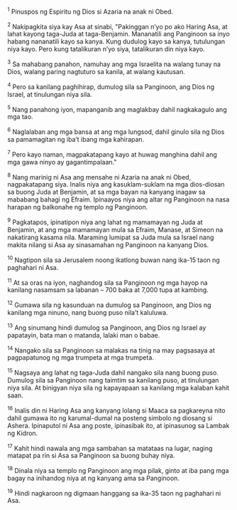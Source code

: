 <sup>1</sup>
Pinuspos ng Espiritu ng Dios si Azaria na anak ni Obed. 

<sup>2</sup>
Nakipagkita siya kay Asa at sinabi, "Pakinggan nʼyo po ako Haring Asa, at lahat kayong taga-Juda at taga-Benjamin. Mananatili ang Panginoon sa inyo habang nananatili kayo sa kanya. Kung dudulog kayo sa kanya, tutulungan niya kayo. Pero kung tatalikuran nʼyo siya, tatalikuran din niya kayo. 

<sup>3</sup>
Sa mahabang panahon, namuhay ang mga Israelita na walang tunay na Dios, walang paring nagtuturo sa kanila, at walang kautusan. 

<sup>4</sup>
Pero sa kanilang paghihirap, dumulog sila sa Panginoon, ang Dios ng Israel, at tinulungan niya sila. 

<sup>5</sup>
Nang panahong iyon, mapanganib ang maglakbay dahil nagkakagulo ang mga tao. 

<sup>6</sup>
Naglalaban ang mga bansa at ang mga lungsod, dahil ginulo sila ng Dios sa pamamagitan ng ibaʼt ibang mga kahirapan. 

<sup>7</sup>
Pero kayo naman, magpakatapang kayo at huwag manghina dahil ang mga gawa ninyo ay gagantimpalaan." 

<sup>8</sup>
Nang marinig ni Asa ang mensahe ni Azaria na anak ni Obed, nagpakatapang siya. Inalis niya ang kasuklam-suklam na mga dios-diosan sa buong Juda at Benjamin, at sa mga bayan na kanyang inagaw sa mababang bahagi ng Efraim. Ipinaayos niya ang altar ng Panginoon na nasa harapan ng balkonahe ng templo ng Panginoon. 

<sup>9</sup>
Pagkatapos, ipinatipon niya ang lahat ng mamamayan ng Juda at Benjamin, at ang mga mamamayan mula sa Efraim, Manase, at Simeon na nakatirang kasama nila. Maraming lumipat sa Juda mula sa Israel nang makita nilang si Asa ay sinasamahan ng Panginoon na kanyang Dios. 

<sup>10</sup>
Nagtipon sila sa Jerusalem noong ikatlong buwan nang ika-15 taon ng paghahari ni Asa. 

<sup>11</sup>
At sa oras na iyon, naghandog sila sa Panginoon ng mga hayop na kanilang nasamsam sa labanan – 700 baka at 7,000 tupa at kambing. 

<sup>12</sup>
Gumawa sila ng kasunduan na dumulog sa Panginoon, ang Dios ng kanilang mga ninuno, nang buong puso nilaʼt kaluluwa. 

<sup>13</sup>
Ang sinumang hindi dumulog sa Panginoon, ang Dios ng Israel ay papatayin, bata man o matanda, lalaki man o babae. 

<sup>14</sup>
Nangako sila sa Panginoon sa malakas na tinig na may pagsasaya at pagpapatunog ng mga trumpeta at mga trumpeta. 

<sup>15</sup>
Nagsaya ang lahat ng taga-Juda dahil nangako sila nang buong puso. Dumulog sila sa Panginoon nang taimtim sa kanilang puso, at tinulungan niya sila. At binigyan niya sila ng kapayapaan sa kanilang mga kalaban kahit saan. 

<sup>16</sup>
Inalis din ni Haring Asa ang kanyang lolang si Maaca sa pagkareyna nito dahil gumawa ito ng karumal-dumal na posteng simbolo ng diosang si Ashera. Ipinaputol ni Asa ang poste, ipinasibak ito, at ipinasunog sa Lambak ng Kidron. 

<sup>17</sup>
Kahit hindi nawala ang mga sambahan sa matataas na lugar, naging matapat pa rin si Asa sa Panginoon sa buong buhay niya. 

<sup>18</sup>
Dinala niya sa templo ng Panginoon ang mga pilak, ginto at iba pang mga bagay na inihandog niya at ng kanyang ama sa Panginoon. 

<sup>19</sup>
Hindi nagkaroon ng digmaan hanggang sa ika-35 taon ng paghahari ni Asa.